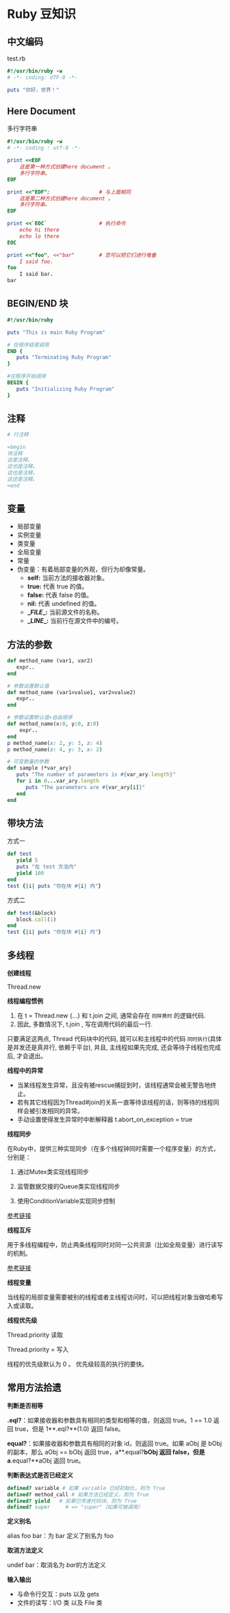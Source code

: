 # Ruby 豆知识



## 中文编码

test.rb

```ruby
#!/usr/bin/ruby -w
# -*- coding: UTF-8 -*-

puts "你好，世界！"
```



## Here Document

多行字符串

```ruby
#!/usr/bin/ruby -w
# -*- coding : utf-8 -*-

print <<EOF
    这是第一种方式创建here document 。
    多行字符串。
EOF

print <<"EOF";                # 与上面相同
    这是第二种方式创建here document 。
    多行字符串。
EOF

print <<`EOC`                 # 执行命令
	echo hi there
	echo lo there
EOC

print <<"foo", <<"bar"	      # 您可以把它们进行堆叠
	I said foo.
foo
	I said bar.
bar
```



## BEGIN/END 块

```ruby
#!/usr/bin/ruby

puts "This is main Ruby Program"

# 在程序结尾调用
END {
   puts "Terminating Ruby Program"
}

#在程序开始调用
BEGIN {
   puts "Initializing Ruby Program"
}
```



## 注释

```ruby
# 行注释

=begin
块注释
这是注释。
这也是注释。
这也是注释。
这还是注释。
=end
```



## 变量

- 局部变量
- 实例变量
- 类变量
- 全局变量
- 常量
- 伪变量：有着局部变量的外观，但行为却像常量。
  - **self:** 当前方法的接收器对象。
  - **true:** 代表 true 的值。
  - **false:** 代表 false 的值。
  - **nil:** 代表 undefined 的值。
  - **\__FILE__:** 当前源文件的名称。
  - **\__LINE__:** 当前行在源文件中的编号。



## 方法的参数

```ruby
def method_name (var1, var2)
   expr..
end

# 参数设置默认值
def method_name (var1=value1, var2=value2)
   expr..
end

# 参数设置默认值+自由顺序
def method_name(x:0, y:0, z:0)
	expr..
end
p method_name(x: 2, y: 3, z: 4)
p method_name(z: 4, y: 3, x: 2)

# 可变数量的参数
def sample (*var_ary)
   puts "The number of parameters is #{var_ary.length}"
   for i in 0...var_ary.length
      puts "The parameters are #{var_ary[i]}"
   end
end

```



## 带块方法

方式一

```ruby
def test
   yield 5
   puts "在 test 方法内"
   yield 100
end
test {|i| puts "你在块 #{i} 内"}
```

方式二

```ruby
def test(&block)
   block.call(1)
end
test {|i| puts "你在块 #{i} 内"}
```



## 多线程

**创建线程**

Thread.new 



**线程编程惯例**

1. 在 t = Thread.new {...} 和 t.join 之间, 通常会存在 `同样费时` 的逻辑代码.
2. 因此, 多数情况下, t.join , 写在调用代码的最后一行.

只要满足这两点, Thread 代码块中的代码, 就可以和主线程中的代码 `同时执行`(具体是并发还是真并行, 依赖于平台), 并且, 主线程如果先完成, 还会等待子线程也完成后, 才会退出。



**线程中的异常**

- 当某线程发生异常，且没有被rescue捕捉到时，该线程通常会被无警告地终止。
- 若有其它线程因为Thread#join的关系一直等待该线程的话，则等待的线程同样会被引发相同的异常。
- 手动设置使得发生异常时中断解释器 t.abort_on_exception = true



**线程同步**

在Ruby中，提供三种实现同步（在多个线程钟同时需要一个程序变量）的方式，分别是：

1. 通过Mutex类实现线程同步

2. 监管数据交接的Queue类实现线程同步

3. 使用ConditionVariable实现同步控制

[参考链接](https://blog.csdn.net/watkinsong/article/details/7797509)



**线程互斥**

用于多线程编程中，防止两条线程同时对同一公共资源（比如全局变量）进行读写的机制。

[参考链接](https://www.cnblogs.com/liupl/p/4506125.html)



**线程变量**

当线程的局部变量需要被别的线程或者主线程访问时，可以把线程对象当做哈希写入或读取。



**线程优先级**

 Thread.priority 读取

 Thread.priority = 写入

线程的优先级默认为 0 。 优先级较高的执行的要快。



## 常用方法拾遗

**判断是否相等**

**.eql?**：如果接收器和参数具有相同的类型和相等的值，则返回 true。1 == 1.0 返回 true，但是 1**.eql?**(1.0) 返回 false。

**equal?**：如果接收器和参数具有相同的对象 id，则返回 true。如果 aObj 是 bObj 的副本，那么 aObj == bObj 返回 true，a**.equal?**bObj 返回 false，但是 a**.equal?**aObj 返回 true。



**判断表达式是否已经定义**

```ruby
defined? variable # 如果 variable 已经初始化，则为 True
defined? method_call # 如果方法已经定义，则为 True
defined? yield   # 如果已传递代码块，则为 True
defined? super     # => "super"（如果可被调用）
```



**定义别名**

alias foo bar：为 bar 定义了别名为 foo



**取消方法定义**

undef bar：取消名为 *bar*的方法定义



**输入输出**

- 与命令行交互：puts 以及 gets
- 文件的读写：I/O 类 以及 File 类